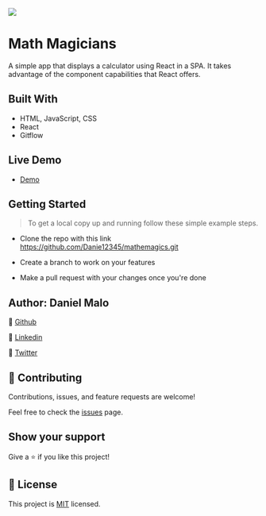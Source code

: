 ![](https://img.shields.io/badge/Microverse-blueviolet)

# Math Magicians
A simple app that displays a calculator using React in a SPA. It takes advantage of the component capabilities that React offers.


## Built With
- HTML, JavaScript, CSS
- React
- Gitflow

## Live Demo
- [Demo](https://Danie12345.github.io/mathemagics)


## Getting Started
> To get a local copy up and running follow these simple example steps.

- Clone the repo with this link https://github.com/Danie12345/mathemagics.git

- Create a branch to work on your features

- Make a pull request with your changes once you're done


## Author: Daniel Malo
👤 [Github](https://github.com/Danie12345)

👤 [Linkedin](https://www.linkedin.com/in/daniel-malo-75218a192/)

👤 [Twitter](https://twitter.com/DanielMalo_v4)


## 🤝 Contributing
Contributions, issues, and feature requests are welcome!

Feel free to check the [issues](https://github.com/Danie12345/mathemagics/issues) page.


## Show your support
Give a ⭐️ if you like this project!


## 📝 License
This project is [MIT](LICENSE) licensed.
